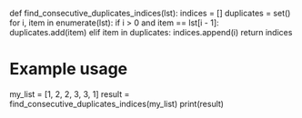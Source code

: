 def find_consecutive_duplicates_indices(lst):
    indices = []
    duplicates = set()
    for i, item in enumerate(lst):
        if i > 0 and item == lst[i - 1]:
            duplicates.add(item)
        elif item in duplicates:
            indices.append(i)
    return indices

# Example usage
my_list = [1, 2, 2, 3, 3, 1]
result = find_consecutive_duplicates_indices(my_list)
print(result)
